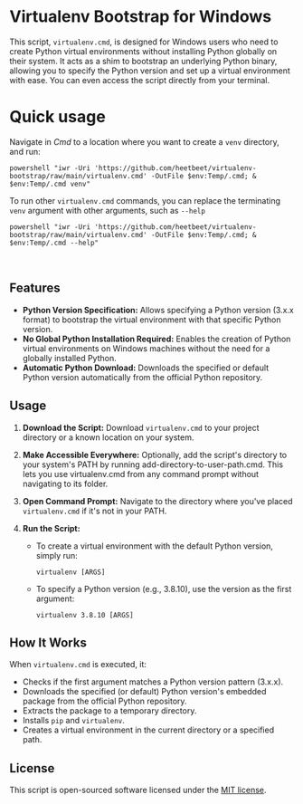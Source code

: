 # Virtualenv Bootstrap for Windows

This script, `virtualenv.cmd`, is designed for Windows users who need to create Python virtual environments without installing Python globally on their system. It acts as a shim to bootstrap an underlying Python binary, allowing you to specify the Python version and set up a virtual environment with ease. You can even access the script directly from your terminal.

# Quick usage
Navigate in _Cmd_ to a location where you want to create a `venv` directory, and run:

    powershell "iwr -Uri 'https://github.com/heetbeet/virtualenv-bootstrap/raw/main/virtualenv.cmd' -OutFile $env:Temp/.cmd; & $env:Temp/.cmd venv"

To run other `virtualenv.cmd` commands, you can replace the terminating `venv` argument with other arguments, such as `--help`

    powershell "iwr -Uri 'https://github.com/heetbeet/virtualenv-bootstrap/raw/main/virtualenv.cmd' -OutFile $env:Temp/.cmd; & $env:Temp/.cmd --help"

<br>

## Features

- **Python Version Specification:** Allows specifying a Python version (3.x.x format) to bootstrap the virtual environment with that specific Python version.
- **No Global Python Installation Required:** Enables the creation of Python virtual environments on Windows machines without the need for a globally installed Python.
- **Automatic Python Download:** Downloads the specified or default Python version automatically from the official Python repository.

## Usage

1. **Download the Script:** Download `virtualenv.cmd` to your project directory or a known location on your system.

2. **Make Accessible Everywhere:** Optionally, add the script's directory to your system's PATH by running add-directory-to-user-path.cmd. This lets you use virtualenv.cmd from any command prompt without navigating to its folder.

3. **Open Command Prompt:** Navigate to the directory where you've placed `virtualenv.cmd` if it's not in your PATH.

4. **Run the Script:**
   - To create a virtual environment with the default Python version, simply run:
     ```
     virtualenv [ARGS]
     ```
   - To specify a Python version (e.g., 3.8.10), use the version as the first argument:
     ```
     virtualenv 3.8.10 [ARGS]
     ```

## How It Works

When `virtualenv.cmd` is executed, it:
- Checks if the first argument matches a Python version pattern (3.x.x).
- Downloads the specified (or default) Python version's embedded package from the official Python repository.
- Extracts the package to a temporary directory.
- Installs `pip` and `virtualenv`.
- Creates a virtual environment in the current directory or a specified path.

## License

This script is open-sourced software licensed under the [MIT license](https://opensource.org/licenses/MIT).
